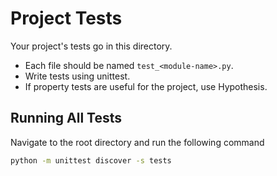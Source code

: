 # Project Tests

Your project's tests go in this directory.

- Each file should be named `test_<module-name>.py`.
- Write tests using unittest.
- If property tests are useful for the project, use Hypothesis.

## Running All Tests

Navigate to the root directory and run the following command

```bash 
python -m unittest discover -s tests
```
